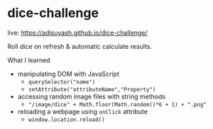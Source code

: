 # dice-challenge
live: https://adisuyash.github.io/dice-challenge/

Roll dice on refresh & automatic calculate results.

What I learned
- manipulating DOM with JavaScript
    - `querySelector("name")`
     - `setAttribute("attributeName","Property")`
- accessing random image files with string methods
    - `"/image/dice" + Math.floor(Math.random()*6 + 1) + ".png"`
- reloading a webpage using `onClick` attribute
    - `window.location.reload()`
